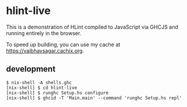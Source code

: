 # hlint-live

This is a demonstration of HLint compiled to JavaScript via GHCJS and running
entirely in the browser.

To speed up building, you can use my cache at https://vaibhavsagar.cachix.org.

## development

```
$ nix-shell -A shells.ghc
[nix-shell] $ cd hlint-live
[nix-shell] $ runghc Setup.hs configure
[nix-shell] $ ghcid -T 'Main.main' --command 'runghc Setup.hs repl'
```
